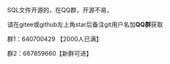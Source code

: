 SQL文件开源的，在QQ群，开源不易，

请在gitee或github左上角star后备注git用户名加**QQ群**获取

群1：640700429 【2000人已满】

群2：667859660【新群可进】
